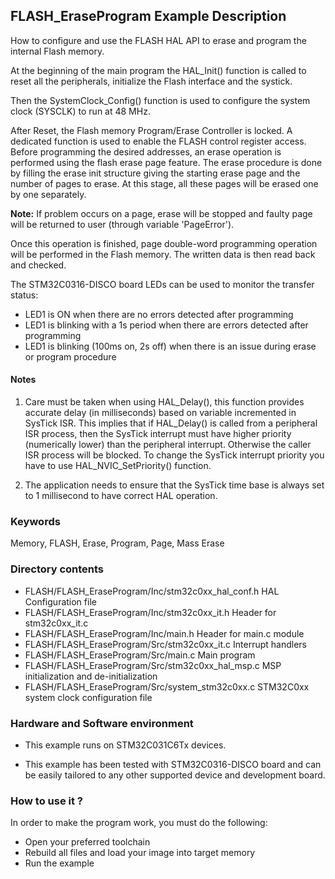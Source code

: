 ## <b>FLASH_EraseProgram Example Description</b>

How to configure and use the FLASH HAL API to erase and program the internal Flash memory.

At the beginning of the main program the HAL_Init() function is called to reset
all the peripherals, initialize the Flash interface and the systick.

Then the SystemClock_Config() function is used to configure the system clock (SYSCLK) to run at 48 MHz.

After Reset, the Flash memory Program/Erase Controller is locked. A dedicated function
is used to enable the FLASH control register access.
Before programming the desired addresses, an erase operation is performed using
the flash erase page feature. The erase procedure is done by filling the erase init
structure giving the starting erase page and the number of pages to erase.
At this stage, all these pages will be erased one by one separately.

**Note:** If problem occurs on a page, erase will be stopped and faulty page will 
be returned to user (through variable 'PageError').

Once this operation is finished, page double-word programming operation will be performed
in the Flash memory. The written data is then read back and checked.

The STM32C0316-DISCO board LEDs can be used to monitor the transfer status:

 - LED1 is ON when there are no errors detected after programming
 - LED1 is blinking with a 1s period when there are errors detected after programming
 - LED1 is blinking (100ms on, 2s off) when there is an issue during erase or program procedure

#### <b>Notes</b>

 1. Care must be taken when using HAL_Delay(), this function provides accurate delay (in milliseconds)
    based on variable incremented in SysTick ISR. This implies that if HAL_Delay() is called from
    a peripheral ISR process, then the SysTick interrupt must have higher priority (numerically lower)
    than the peripheral interrupt. Otherwise the caller ISR process will be blocked.
    To change the SysTick interrupt priority you have to use HAL_NVIC_SetPriority() function.

 2. The application needs to ensure that the SysTick time base is always set to 1 millisecond
    to have correct HAL operation.

### <b>Keywords</b>

Memory, FLASH, Erase, Program, Page, Mass Erase

### <b>Directory contents</b>

  - FLASH/FLASH_EraseProgram/Inc/stm32c0xx_hal_conf.h        HAL Configuration file
  - FLASH/FLASH_EraseProgram/Inc/stm32c0xx_it.h              Header for stm32c0xx_it.c
  - FLASH/FLASH_EraseProgram/Inc/main.h                      Header for main.c module
  - FLASH/FLASH_EraseProgram/Src/stm32c0xx_it.c              Interrupt handlers
  - FLASH/FLASH_EraseProgram/Src/main.c                      Main program
  - FLASH/FLASH_EraseProgram/Src/stm32c0xx_hal_msp.c         MSP initialization and de-initialization
  - FLASH/FLASH_EraseProgram/Src/system_stm32c0xx.c          STM32C0xx system clock configuration file

### <b>Hardware and Software environment</b>

  - This example runs on STM32C031C6Tx devices.

  - This example has been tested with STM32C0316-DISCO board and can be
    easily tailored to any other supported device and development board.

### <b>How to use it ?</b>

In order to make the program work, you must do the following:

 - Open your preferred toolchain
 - Rebuild all files and load your image into target memory
 - Run the example